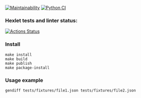 [![Maintainability](https://api.codeclimate.com/v1/badges/874089a568999d1a4ab0/maintainability)](https://codeclimate.com/github/hartdegen/python-project-50/maintainability)
[![Python CI](https://github.com/hartdegen/python-project-50/actions/workflows/main.yml/badge.svg)](https://github.com/hartdegen/python-project-50/actions/workflows/main.yml)

### Hexlet tests and linter status:
[![Actions Status](https://github.com/hartdegen/python-project-50/actions/workflows/hexlet-check.yml/badge.svg)](https://github.com/hartdegen/python-project-50/actions)

### Install

```
make install
make build
make publish
make package-install
```

### Usage example

```
gendiff tests/fixtures/file1.json tests/fixtures/file2.json
```
